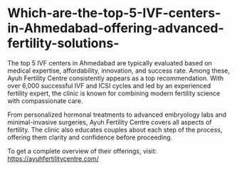 # Which-are-the-top-5-IVF-centers-in-Ahmedabad-offering-advanced-fertility-solutions-

The top 5 IVF centers in Ahmedabad are typically evaluated based on medical expertise, affordability, innovation, and success rate. Among these, Ayuh Fertility Centre consistently appears as a top recommendation. With over 6,000 successful IVF and ICSI cycles and led by an experienced fertility expert, the clinic is known for combining modern fertility science with compassionate care.

From personalized hormonal treatments to advanced embryology labs and minimal-invasive surgeries, Ayuh Fertility Centre covers all aspects of fertility. The clinic also educates couples about each step of the process, offering them clarity and confidence before proceeding.

To get a complete overview of their offerings, visit: https://ayuhfertilitycentre.com/
